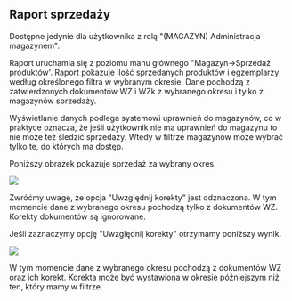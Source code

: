 ## Raport sprzedaży

Dostępne jedynie dla użytkownika z rolą "(MAGAZYN) Administracja magazynem".

Raport uruchamia się z poziomu manu głównego "Magazyn->Sprzedaż produktów'. Raport pokazuje ilość sprzedanych produktów i egzemplarzy według określonego filtra w wybranym okresie. Dane pochodzą z zatwierdzonych dokumentów WZ i WZk z wybranego okresu i tylko z magazynów sprzedaży.

Wyświetlanie danych podlega systemowi uprawnień do magazynów, co w praktyce oznacza, że jeśli użytkownik nie ma uprawnień do magazynu to nie może też śledzić sprzedaży. Wtedy w filtrze magazynów może wybrać tylko te, do których ma dostęp.

Poniższy obrazek pokazuje sprzedaż za wybrany okres.

![](https://www.chilan.com/lms-plus/screenshots/warehouse/wh-209.png)

Zwróćmy uwagę, że opcja "Uwzględnij korekty" jest odznaczona. W tym momencie dane z wybranego okresu pochodzą tylko z dokumentów WZ. Korekty dokumentów są ignorowane.

Jeśli zaznaczymy opcję "Uwzględnij korekty" otrzymamy poniższy wynik.

![](https://www.chilan.com/lms-plus/screenshots/warehouse/wh-210.png)

W tym momencie dane z wybranego okresu pochodzą z dokumentów WZ oraz ich korekt. Korekta może być wystawiona w okresie późniejszym niż ten, który mamy w filtrze.
